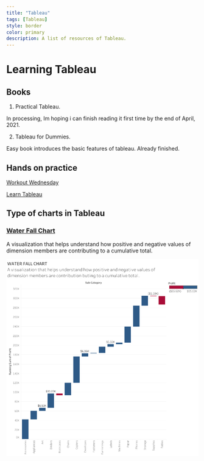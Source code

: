 ```yaml
---
title: "Tableau"
tags: [Tableau]
style: border
color: primary
description: A list of resources of Tableau.   
---
```


# **Learning Tableau**

## Books

1. Practical Tableau. 

In processing, Im hoping i can finish reading it first time by the end of April, 2021. 

2. Tableau for Dummies. 

Easy book introduces the basic features of tableau. Already finished. 

## Hands on practice 

[Workout Wednesday](http://www.workout-wednesday.com/)

[Learn Tableau](https://learningtableau.com/) 

## Type of charts in Tableau

### [**Water Fall Chart**](https://www.youtube.com/watch?v=q_4Y0-6xsUk&ab_channel=AnthonyB.Smoak)

A visualization that helps understand how positive and negative values of dimension members are contributing to a cumulative total. 

![Water Fall  Chart Example](tableau/water_fall_chart.png)






